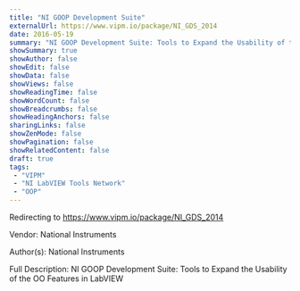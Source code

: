 ```yaml
---
title: "NI GOOP Development Suite"
externalUrl: https://www.vipm.io/package/NI_GDS_2014
date: 2016-05-19
summary: "NI GOOP Development Suite: Tools to Expand the Usability of the OO Features in LabVIEW"
showSummary: true
showAuthor: false
showEdit: false
showData: false
showViews: false
showReadingTime: false
showWordCount: false
showBreadcrumbs: false
showHeadingAnchors: false
sharingLinks: false
showZenMode: false
showPagination: false
showRelatedContent: false
draft: true
tags:
 - "VIPM"
 - "NI LabVIEW Tools Network"
 - "OOP"
---
```


Redirecting to https://www.vipm.io/package/NI_GDS_2014

Vendor: National Instruments

Author(s): National Instruments
 
Full Description:
NI GOOP Development Suite: Tools to Expand the Usability of the OO Features in LabVIEW